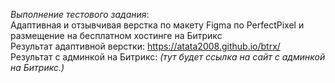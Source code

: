 *Выполнение тестового задания*: \
Адаптивная и отзывчивая верстка по макету Figma по PerfectPixel и размещение на бесплатном хостинге на Битрикс \
Результат адаптивной верстки: https://atata2008.github.io/btrx/ \
Результат с админкой на Битрикс: *(тут будет ссылка на сайт с админкой на Битрикс.)*
